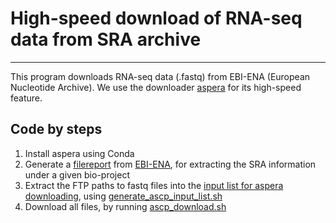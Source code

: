 # High-speed download of RNA-seq data from SRA archive

----
This program downloads RNA-seq data (.fastq) from EBI-ENA (European Nucleotide Archive). We use the downloader [aspera](https://anaconda.org/hcc/aspera-cli) for its high-speed feature.

## Code by steps
1. Install aspera using Conda
2. Generate a [filereport](data/dmel_cold_rnaseq_fastq_list.txt) from [EBI-ENA](https://www.ebi.ac.uk/ena/browser/home), for extracting the SRA information under a given bio-project
3. Extract the FTP paths to fastq files into the [input list for aspera downloading](data/dmel_cold_rnaseq_fastq_list.txt), using [generate_ascp_input_list.sh](code/generate_ascp_input_list.sh)
4. Download all files, by running [ascp_download.sh](code/ascp_download.sh)